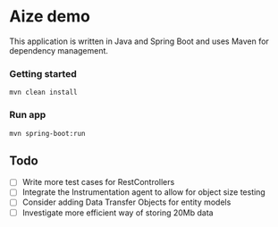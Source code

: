 # Aize demo

This application is written in Java and Spring Boot and uses Maven for dependency management. 

### Getting started

```mvn clean install```

### Run app
```mvn spring-boot:run```

## Todo

- [ ] Write more test cases for RestControllers 
- [ ] Integrate the Instrumentation agent to allow for object size testing
- [ ] Consider adding Data Transfer Objects for entity models
- [ ] Investigate more efficient way of storing 20Mb data

